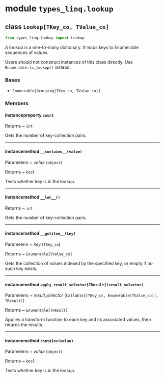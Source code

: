 # module ``types_linq.lookup``

## class `Lookup[TKey_co, TValue_co]`

```py
from types_linq.lookup import Lookup
```

A lookup is a one-to-many dictionary. It maps keys to Enumerable sequences of values.

Users should not construct instances of this class directly. Use `Enumerable.to_lookup()`
instead.

### Bases

- `Enumerable[Grouping[TKey_co, TValue_co]]`

### Members

#### instanceproperty `count`

Returns
  ~ `int`

Gets the number of key-collection pairs.

---

#### instancemethod `__contains__(value)`

Parameters
  ~ *value* (`object`)

Returns
  ~ `bool`

Tests whether key is in the lookup.

---

#### instancemethod `__len__()`


Returns
  ~ `int`

Gets the number of key-collection pairs.

---

#### instancemethod `__getitem__(key)`

Parameters
  ~ *key* (`TKey_co`)

Returns
  ~ `Enumerable[TValue_co]`

Gets the collection of values indexed by the specified key, or empty if no such key
exists.

---

#### instancemethod `apply_result_selector[TResult](result_selector)`

Parameters
  ~ *result_selector* (`Callable[[TKey_co, Enumerable[TValue_co]], TResult]`)

Returns
  ~ `Enumerable[TResult]`

Applies a transform function to each key and its associated values, then returns the
results.

---

#### instancemethod `contains(value)`

Parameters
  ~ *value* (`object`)

Returns
  ~ `bool`

Tests whether key is in the lookup.

